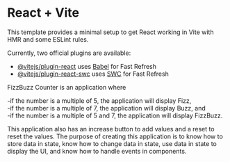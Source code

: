 # React + Vite

This template provides a minimal setup to get React working in Vite with HMR and some ESLint rules.

Currently, two official plugins are available:

- [@vitejs/plugin-react](https://github.com/vitejs/vite-plugin-react/blob/main/packages/plugin-react/README.md) uses [Babel](https://babeljs.io/) for Fast Refresh
- [@vitejs/plugin-react-swc](https://github.com/vitejs/vite-plugin-react-swc) uses [SWC](https://swc.rs/) for Fast Refresh

FizzBuzz Counter is an application where

-if the number is a multiple of 5, the application will display Fizz, <br />
-if the number is a multiple of 7, the application will display Buzz, and <br />
-if the number is a multiple of 5 and 7, the application will display FizzBuzz.

This application also has an increase button to add values ​​and a reset to reset the values. The purpose of creating this application is to know how to store data in state, know how to change data in state, use data in state to display the UI, and know how to handle events in components.
